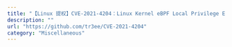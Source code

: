 ```yaml
---
title: "【Linux 提权】CVE-2021-4204：Linux Kernel eBPF Local Privilege Escalation"
description: ""
url: "https://github.com/tr3ee/CVE-2021-4204"
category: "Miscellaneous"
---
```

